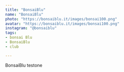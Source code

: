```yaml
---
title: "BonsaiBlu"
name: "BonsaiBlu"
photo: "https://bonsaiblu.it/images/bonsai100.png"
avatar: "https://bonsaiblu.it/images/bonsai100.png"
instagram: "@bonsaiblu"
tags:
- bonsai Blu
- BonsaiBlu
- club

---
```

BonsaiBlu testone

